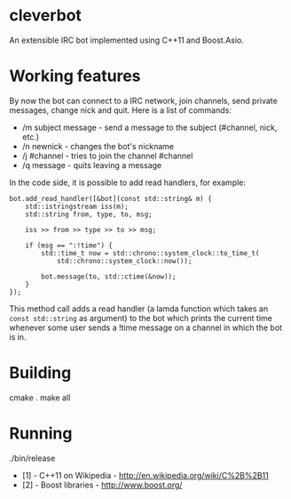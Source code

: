 cleverbot
=========

An extensible IRC bot implemented using C++11 and Boost.Asio.

Working features
=========

By now the bot can connect to a IRC network, join channels, send private 
messages, change nick and quit. Here is a list of commands:

* /m subject message - send a message to the subject (#channel, nick, etc.)
* /n newnick         - changes the bot's nickname
* /j #channel        - tries to join the channel #channel
* /q message         - quits leaving a message

In the code side, it is possible to add read handlers, for example:

```
bot.add_read_handler([&bot](const std::string& m) {
	std::istringstream iss(m);
	std::string from, type, to, msg;
	
	iss >> from >> type >> to >> msg;
	
	if (msg == ":!time") {
		std::time_t now = std::chrono::system_clock::to_time_t(
			std::chrono::system_clock::now());
			
		bot.message(to, std::ctime(&now));
	}
});
```

This method call adds a read handler (a lamda function which takes an 
`const std::string` as argument) to the bot which prints the current time 
whenever some user sends a !time message on a channel in which the bot is in.

Building
=========
cmake .
make all


Running
=========
./bin/release

- [1] - C++11 on Wikipedia - http://en.wikipedia.org/wiki/C%2B%2B11
- [2] - Boost libraries - http://www.boost.org/
